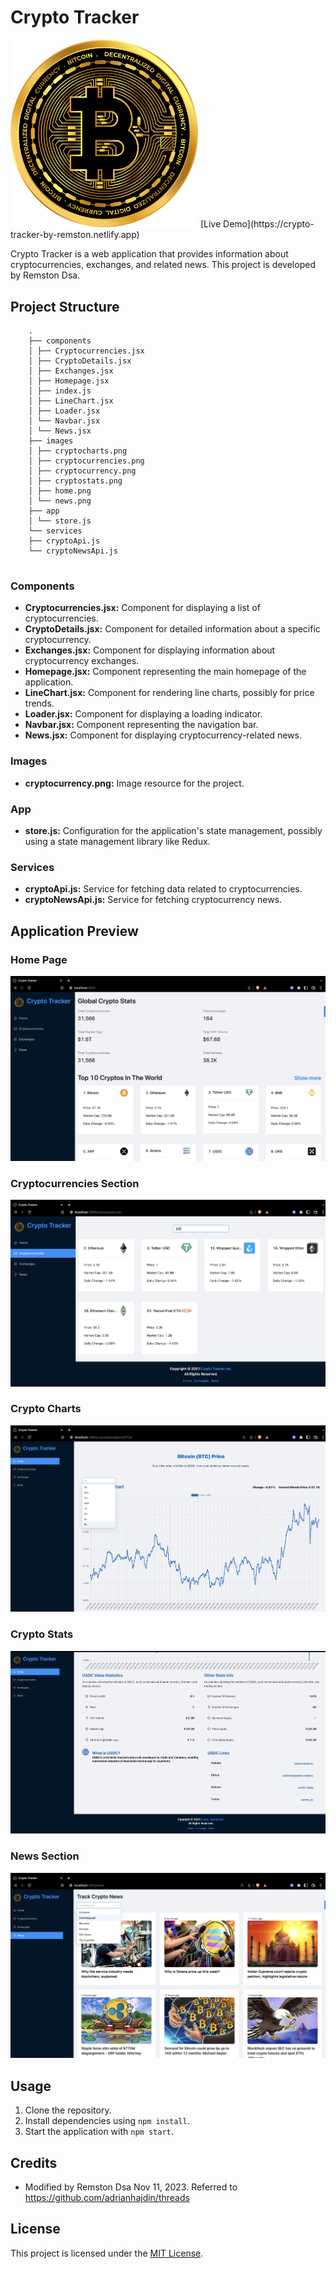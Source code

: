 # Crypto Tracker

<img src="src/images/cryptocurrency.png" alt="Crypto Tracker" width="300"/>
[Live Demo](https://crypto-tracker-by-remston.netlify.app)


Crypto Tracker is a web application that provides information about cryptocurrencies, exchanges, and related news. This project is developed by Remston Dsa.

## Project Structure
```
    .
    ├── components
    │ ├── Cryptocurrencies.jsx
    │ ├── CryptoDetails.jsx
    │ ├── Exchanges.jsx
    │ ├── Homepage.jsx
    │ ├── index.js
    │ ├── LineChart.jsx
    │ ├── Loader.jsx
    │ └── Navbar.jsx
    │ └── News.jsx
    ├── images
    │ ├── cryptocharts.png
    │ ├── cryptocurrencies.png
    │ ├── cryptocurrency.png
    │ ├── cryptostats.png
    │ ├── home.png
    │ └── news.png
    ├── app
    │ └── store.js
    └── services
    ├── cryptoApi.js
    └── cryptoNewsApi.js


```

### Components

- **Cryptocurrencies.jsx:** Component for displaying a list of cryptocurrencies.
- **CryptoDetails.jsx:** Component for detailed information about a specific cryptocurrency.
- **Exchanges.jsx:** Component for displaying information about cryptocurrency exchanges.
- **Homepage.jsx:** Component representing the main homepage of the application.
- **LineChart.jsx:** Component for rendering line charts, possibly for price trends.
- **Loader.jsx:** Component for displaying a loading indicator.
- **Navbar.jsx:** Component representing the navigation bar.
- **News.jsx:** Component for displaying cryptocurrency-related news.

### Images

- **cryptocurrency.png:** Image resource for the project.

### App

- **store.js:** Configuration for the application's state management, possibly using a state management library like Redux.

### Services

- **cryptoApi.js:** Service for fetching data related to cryptocurrencies.
- **cryptoNewsApi.js:** Service for fetching cryptocurrency news.

## Application Preview

### Home Page
![Home Page](src/images/home.png)

### Cryptocurrencies Section
![Cryptocurrencies Section](src/images/cryptocurrencies.png)

### Crypto Charts
![Crypto Charts](src/images/cryptocharts.png)

### Crypto Stats
![Crypto Stats](src/images/cryptostats.png)

### News Section
![News Section](src/images/news.png)

## Usage

1. Clone the repository.
2. Install dependencies using `npm install`.
3. Start the application with `npm start`.

## Credits

- Modified by Remston Dsa Nov 11, 2023. Referred to https://github.com/adrianhajdin/threads

## License

This project is licensed under the [MIT License](LICENSE).
